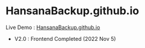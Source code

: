 # HansanaBackup.github.io

Live Demo : <a href="https://HansanaBackup.github.io">HansanaBackup.github.io</a>

- V2.0 : Frontend Completed (2022 Nov 5)
